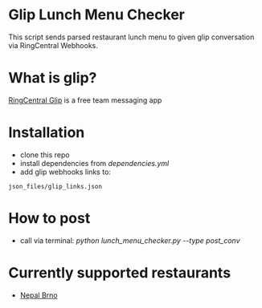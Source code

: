 # Glip Lunch Menu Checker
This script sends parsed restaurant lunch menu to given glip conversation via RingCentral Webhooks.

# What is glip?
[RingCentral Glip](https://glip.com) is a free team messaging app

# Installation
* clone this repo
* install dependencies from *dependencies.yml*
* add glip webhooks links to:
```
json_files/glip_links.json
```

# How to post
* call via terminal: *python lunch_menu_checker.py --type post_conv*

# Currently supported restaurants
* [Nepal Brno](http://nepalbrno.cz/)


